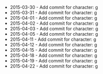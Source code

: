 - 2015-03-30 - Add commit for character: g
- 2015-03-31 - Add commit for character: g
- 2015-04-01 - Add commit for character: g
- 2015-04-02 - Add commit for character: g
- 2015-04-03 - Add commit for character: g
- 2015-04-05 - Add commit for character: g
- 2015-04-11 - Add commit for character: g
- 2015-04-12 - Add commit for character: g
- 2015-04-15 - Add commit for character: g
- 2015-04-18 - Add commit for character: g
- 2015-04-19 - Add commit for character: g
- 2015-04-22 - Add commit for character: g
